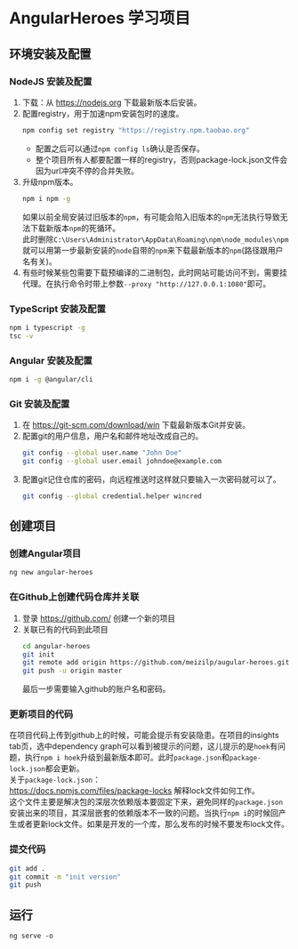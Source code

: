 # AngularHeroes 学习项目

## 环境安装及配置

### NodeJS 安装及配置

1. 下载：从 <https://nodejs.org> 下载最新版本后安装。
2. 配置registry，用于加速npm安装包时的速度。
    ```sh
    npm config set registry "https://registry.npm.taobao.org"
    ```
    * 配置之后可以通过`npm config ls`确认是否保存。
    * 整个项目所有人都要配置一样的registry，否则package-lock.json文件会因为url冲突不停的合并失败。
3. 升级npm版本。
    ```sh
    npm i npm -g
    ```
    如果以前全局安装过旧版本的`npm`，有可能会陷入旧版本的`npm`无法执行导致无法下载新版本`npm`的死循环。  
    此时删除`C:\Users\Administrator\AppData\Roaming\npm\node_modules\npm`就可以用第一步最新安装的`node`自带的`npm`来下载最新版本的`npm`(路径跟用户名有关)。
4. 有些时候某些包需要下载预编译的二进制包，此时网站可能访问不到，需要挂代理。在执行命令时带上参数`--proxy "http://127.0.0.1:1080"`即可。

### TypeScript 安装及配置

```sh
npm i typescript -g
tsc -v
```

### Angular 安装及配置

```sh
npm i -g @angular/cli
```

### Git 安装及配置

1. 在 <https://git-scm.com/download/win> 下载最新版本Git并安装。
2. 配置git的用户信息，用户名和邮件地址改成自己的。
    ```sh
    git config --global user.name "John Doe"
    git config --global user.email johndoe@example.com
    ```
3. 配置git记住仓库的密码，向远程推送时这样就只要输入一次密码就可以了。
    ```sh
    git config --global credential.helper wincred
    ```

## 创建项目

### 创建Angular项目

```sh
ng new angular-heroes
```

### 在Github上创建代码仓库并关联

1. 登录 <https://github.com/> 创建一个新的项目
2. 关联已有的代码到此项目
    ```sh
    cd angular-heroes
    git init
    git remote add origin https://github.com/meizilp/augular-heroes.git
    git push -u origin master
    ```
    最后一步需要输入github的账户名和密码。

### 更新项目的代码

在项目代码上传到github上的时候，可能会提示有安装隐患。在项目的insights tab页，选中dependency graph可以看到被提示的问题，这儿提示的是`hoek`有问题，执行`npm i hoek`升级到最新版本即可。此时`package.json`和`package-lock.json`都会更新。  
关于`package-lock.json`：  
<https://docs.npmjs.com/files/package-locks> 解释lock文件如何工作。  
这个文件主要是解决包的深层次依赖版本要固定下来，避免同样的`package.json`安装出来的项目，其深层嵌套的依赖版本不一致的问题。当执行`npm i`的时候回产生或者更新lock文件。如果是开发的一个库，那么发布的时候不要发布lock文件。

### 提交代码

```sh
git add .
git commit -m "init version"
git push
```

## 运行

`ng serve -o`

